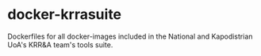 # docker-krrasuite
Dockerfiles for all docker-images included in the National and Kapodistrian UoA's KRR&amp;A team's tools suite.
